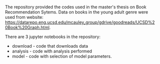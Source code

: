 The repository provided the codes used in the master's thesis on Book Recommendation Sytems. Data on books in the young adult genre were used from website: https://datarepo.eng.ucsd.edu/mcauley_group/gdrive/goodreads/UCSD%20Book%20Graph.html. 

There are 3 jupyter notebooks in the repository:
- download - code that downloads data
- analysis - code with analysis performed
- model - code with selection of model parameters. 

